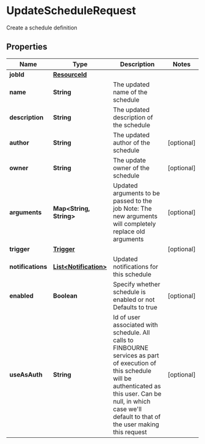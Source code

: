 

# UpdateScheduleRequest

Create a schedule definition

## Properties

| Name | Type | Description | Notes |
|------------ | ------------- | ------------- | -------------|
|**jobId** | [**ResourceId**](ResourceId.md) |  |  |
|**name** | **String** | The updated name of the schedule |  |
|**description** | **String** | The updated description of the schedule |  |
|**author** | **String** | The updated author of the schedule |  [optional] |
|**owner** | **String** | The update owner of the schedule |  [optional] |
|**arguments** | **Map&lt;String, String&gt;** | Updated arguments to be passed to the job  Note: The new arguments will completely replace old arguments |  [optional] |
|**trigger** | [**Trigger**](Trigger.md) |  |  [optional] |
|**notifications** | [**List&lt;Notification&gt;**](Notification.md) | Updated notifications for this schedule |  |
|**enabled** | **Boolean** | Specify whether schedule is enabled or not  Defaults to true |  [optional] |
|**useAsAuth** | **String** | Id of user associated with schedule. All calls to FINBOURNE services  as part of execution of this schedule will be authenticated as this   user. Can be null, in which case we&#39;ll default to that of the user   making this request |  [optional] |



